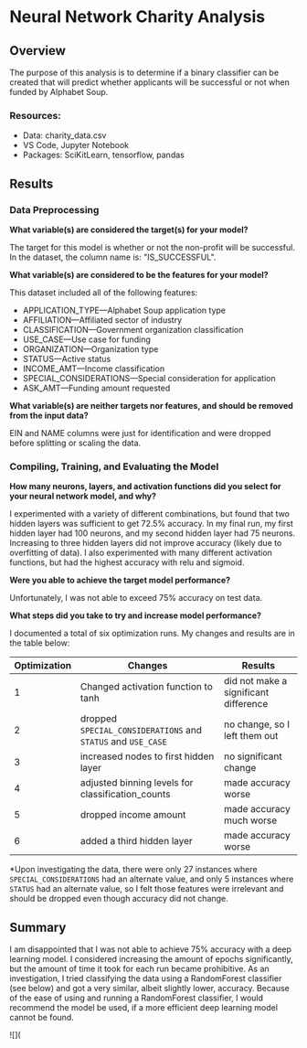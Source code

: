 # Neural Network Charity Analysis

## Overview
The purpose of this analysis is to determine if a binary classifier can be created that will predict whether applicants will be successful or not when funded by Alphabet Soup.

### Resources:
- Data: charity_data.csv
- VS Code, Jupyter Notebook
- Packages: SciKitLearn, tensorflow, pandas

## Results 

### Data Preprocessing

**What variable(s) are considered the target(s) for your model?**

The target for this model is whether or not the non-profit will be successful.  In the dataset, the column name is: "IS_SUCCESSFUL".

**What variable(s) are considered to be the features for your model?**

This dataset included all of the following features:
- APPLICATION_TYPE—Alphabet Soup application type
- AFFILIATION—Affiliated sector of industry
- CLASSIFICATION—Government organization classification
- USE_CASE—Use case for funding
- ORGANIZATION—Organization type
- STATUS—Active status
- INCOME_AMT—Income classification
- SPECIAL_CONSIDERATIONS—Special consideration for application
- ASK_AMT—Funding amount requested

**What variable(s) are neither targets nor features, and should be removed from the input data?**

EIN and NAME columns were just for identification and were dropped before splitting or scaling the data.

### Compiling, Training, and Evaluating the Model

**How many neurons, layers, and activation functions did you select for your neural network model, and why?**

I experimented with a variety of different combinations, but found that two hidden layers was sufficient to get 72.5% accuracy.  In my final run, my first hidden layer had 100 neurons, and my second hidden layer had 75 neurons.  Increasing to three hidden layers did not improve accuracy (likely due to overfitting of data).  I also experimented with many different activation functions, but had the highest accuracy with relu and sigmoid.

**Were you able to achieve the target model performance?**

Unfortunately, I was not able to exceed 75% accuracy on test data.  

**What steps did you take to try and increase model performance?**

I documented a total of six optimization runs.  My changes and results are in the table below:

| Optimization | Changes                                 | Results                               |
| -----------  | -----------                             | -----------------
| 1            | Changed activation function to tanh     | did not make a significant difference |
| 2   | dropped `SPECIAL_CONSIDERATIONS` and `STATUS` and `USE_CASE`       | no change, so I left them out |
| 3   | increased nodes to first hidden layer        | no significant change |
| 4   | adjusted binning levels for classification_counts        | made accuracy worse |
| 5   | dropped income amount        | made accuracy much worse |
| 6   | added a third hidden layer        | made accuracy worse |

*Upon investigating the data, there were only 27 instances where `SPECIAL_CONSIDERATIONS` had an alternate value, and only 5 instances where `STATUS` had an alternate value, so I felt those features were irrelevant and should be dropped even though accuracy did not change.

## Summary

I am disappointed that I was not able to achieve 75% accuracy with a deep learning model.  I considered increasing the amount of epochs significantly, but the amount of time it took for each run became prohibitive.  As an investigation, I tried classifying the data using a RandomForest classifier (see below) and got a very similar, albeit slightly lower, accuracy.  Because of the ease of using and running a RandomForest classifier, I would recommend the model be used, if a more efficient deep learning model cannot be found.

![](
